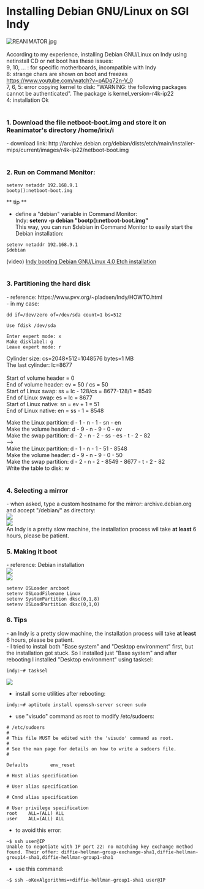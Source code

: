 # Installing Debian GNU/Linux on SGI Indy
<img alt="REANIMATOR.jpg" src="REANIMATOR.jpg" align="middle"><br>
<br>
According to my experience, installing Debian GNU/Linux on Indy using netinstall CD or net boot has these issues:<br>
9, 10, ... : for specific motherboards, incompatible with Indy<br>
8: strange chars are shown on boot and freezes https://www.youtube.com/watch?v=pADq72n-V_0<br>
7, 6, 5: error copying kernel to disk: "WARNING: the following packages cannot be authenticated". The package is kernel_version-r4k-ip22<br>
4: installation Ok<br>
<br>
<h3>1. Download the file netboot-boot.img and store it on Reanimator's directory /home/irix/i</h3>
- download link: http://archive.debian.org/debian/dists/etch/main/installer-mips/current/images/r4k-ip22/netboot-boot.img<br>
<br>
<h3>2. Run on Command Monitor:</h3>

```
setenv netaddr 192.168.9.1
bootp():netboot-boot.img
```
** tip **<br>
- define a "debian" variable in Command Monitor:<br>
Indy: <b>setenv -p debian "bootp():netboot-boot.img"</b><br>
This way, you can run $debian in Command Monitor to easily start the Debian installation:<br>

```
setenv netaddr 192.168.9.1
$debian
```
(video) <a href=https://youtu.be/g21rlFwnXjY target="_blank">Indy booting Debian GNU/Linux 4.0 Etch installation</a><br>
<br>
<h3>3. Partitioning the hard disk</h3>
- reference: https://www.pvv.org/~pladsen/Indy/HOWTO.html<br>
- in my case:

```
dd if=/dev/zero of=/dev/sda count=1 bs=512
```
```
Use fdisk /dev/sda

Enter expert mode: x
Make disklabel: g
Leave expert mode: r
```
Cylinder size: cs=2048*512=1048576 bytes=1 MB<br>
The last cylinder: lc=8677<br>
<br>
Start of 	volume header = 0<br>
End of	volume header:	ev	= 50 / cs = 50<br>
Start of	Linux swap:	ss 	= lc - 128/cs = 8677-128/1 = 8549<br>
End of	Linux swap:	es	= lc = 8677<br>
Start of	Linux native:	sn	= ev + 1 = 51<br>
End of	Linux native:	en	= ss - 1 = 8548<br>

Make the Linux partition: d - 1 - n - 1 - sn - en<br>
Make the volume header: d - 9 - n - 9 - 0 - ev<br>
Make the swap partition: d - 2 - n - 2 - ss - es - t - 2 - 82<br>
--><br>
Make the Linux partition: d - 1 - n - 1 - 51 - 8548<br>
Make the volume header: d - 9 - n - 9 - 0 - 50<br>
Make the swap partition: d - 2 - n - 2 - 8549 - 8677 - t - 2 - 82<br>
Write the table to disk: w<br>
<br>
<h3>4. Selecting a mirror</h3>
- when asked, type a custom hostname for the mirror: archive.debian.org and accept "/debian/" as directory:<br>
<img src="Debian_mirror_hostname.jpg" align="middle"><br>
<img src="Debian_mirror_directory.jpg" align="middle"><br>
An Indy is a pretty slow machine, the installation process wil take <b>at least</b> 6 hours, please be patient.
<br>
<h3>5. Making it boot</h3>
- reference: Debian installation<br>
<img src="Debian_arcboot.jpg" align="middle"><br>
<img src="Debian_command_monitor.jpg" align="middle"><br>

```
setenv OSLoader arcboot
setenv OSLoadFilename Linux
setenv SystemPartition dksc(0,1,8)
setenv OSLoadPartition dksc(0,1,0)
```
<h3>6. Tips</h3>
- an Indy is a pretty slow machine, the installation process will take <b>at least</b> 6 hours, please be patient.<br>
- I tried to install both "Base system" and "Desktop environment" first, but the installation got stuck. So I installed just "Base system" and after rebooting I installed "Desktop environment" using tasksel:

```
indy:~# tasksel
```
<img src="Debian_tasksel.png" align="middle"><br>
- install some utilities after rebooting:<br>

```
indy:~# aptitude install openssh-server screen sudo
```
- use "visudo" command as root to modify /etc/sudoers:

```
# /etc/sudoers
#
# This file MUST be edited with the 'visudo' command as root.
#
# See the man page for details on how to write a sudoers file.
#

Defaults        env_reset

# Host alias specification

# User alias specification

# Cmnd alias specification

# User privilege specification
root    ALL=(ALL) ALL
user    ALL=(ALL) ALL
```
- to avoid this error:

```
~$ ssh user@IP
Unable to negotiate with IP port 22: no matching key exchange method found. Their offer: diffie-hellman-group-exchange-sha1,diffie-hellman-group14-sha1,diffie-hellman-group1-sha1
```
- use this command:

```
~$ ssh -oKexAlgorithms=+diffie-hellman-group1-sha1 user@IP
```
